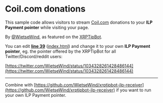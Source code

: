 # Coil.com donations

This sample code allows visitors to stream [Coil.com](https://coil.com) donations to your **ILP Payment pointer** while visiting your page.

By [@WietseWind](https://wietse.com), as featured on the [XRPTipBot](https://xrptipbot.com).

You can edit **[line 39](https://github.com/WietseWind/coil-stream-donation/blob/master/index.html#L39)** ([index.html](https://github.com/WietseWind/coil-stream-donation/blob/master/index.html#L39)) and change it to your own **ILP Payment pointer**, eg. the pointer offered by the XRPTipBot for all Twitter/Discord/reddit users:

[https://twitter.com/WietseWind/status/1034328261428486144](https://twitter.com/WietseWind/status/1034328261428486144)

---

Combine with [https://github.com/WietseWind/xrptipbot-ilp-receiver](https://github.com/WietseWind/xrptipbot-ilp-receiver) if you want to run your own ILP Payment pointer.  
